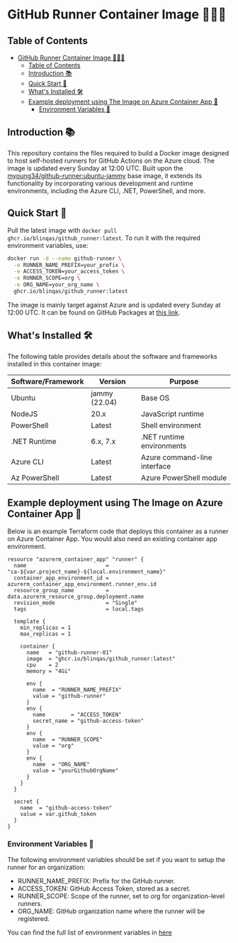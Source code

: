 # GitHub Runner Container Image 🏃‍♂️🐳

## Table of Contents

- [GitHub Runner Container Image 🏃‍♂️🐳](#github-runner-container-image-️)
  - [Table of Contents](#table-of-contents)
  - [Introduction 📚](#introduction-)
  - [Quick Start 🚀](#quick-start-)
  - [What's Installed 🛠️](#whats-installed-️)
  - [Example deployment using The Image on Azure Container App 🚀](#example-deployment-using-the-image-on-azure-container-app-)
    - [Environment Variables 🔐](#environment-variables-)

## Introduction 📚

This repository contains the files required to build a Docker image designed to host self-hosted runners for GitHub Actions on the Azure cloud. The image is updated every Sunday at 12:00 UTC. Built upon the [myoung34/github-runner:ubuntu-jammy](https://github.com/myoung34/docker-github-actions-runner) base image, it extends its functionality by incorporating various development and runtime environments, including the Azure CLI, .NET, PowerShell, and more.
## Quick Start 🚀

Pull the latest image with `docker pull ghcr.io/blinqas/github_runner:latest`. To run it with the required environment variables, use:

```bash
docker run -d --name github-runner \
  -e RUNNER_NAME_PREFIX=your_prefix \
  -e ACCESS_TOKEN=your_access_token \
  -e RUNNER_SCOPE=org \
  -e ORG_NAME=your_org_name \
  ghcr.io/blinqas/github_runner:latest
```

The image is mainly target against Azure and is updated every Sunday at 12:00 UTC. It can be found on GitHub Packages at [this link](https://github.com/blinqas/blinQ_github_runner_image/pkgs/container/github_runner). 

## What's Installed 🛠️

The following table provides details about the software and frameworks installed in this container image:

| Software/Framework | Version       | Purpose                      |
| ------------------ | ------------- | ---------------------------- |
| Ubuntu             | jammy (22.04) | Base OS                      |
| NodeJS             | 20.x          | JavaScript runtime           |
| PowerShell         | Latest        | Shell environment            |
| .NET Runtime       | 6.x, 7.x      | .NET runtime environments    |
| Azure CLI          | Latest        | Azure command-line interface |
| Az PowerShell      | Latest        | Azure PowerShell module      |

## Example deployment using The Image on Azure Container App 🚀

Below is an example Terraform code that deploys this container as a runner on Azure Container App. You would also need an existing container app environment.

```hcl
resource "azurerm_container_app" "runner" {
  name                         = "ca-${var.project_name}-${local.environment_name}"
  container_app_environment_id = azurerm_container_app_environment.runner_env.id
  resource_group_name          = data.azurerm_resource_group.deployment.name
  revision_mode                = "Single"
  tags                         = local.tags

  template {
    min_replicas = 1
    max_replicas = 1

    container {
      name   = "github-runner-01"
      image  = "ghcr.io/blinqas/github_runner:latest"
      cpu    = 2
      memory = "4Gi"

      env {
        name  = "RUNNER_NAME_PREFIX"
        value = "github-runner"
      }
      env {
        name        = "ACCESS_TOKEN"
        secret_name = "github-access-token"
      }
      env {
        name  = "RUNNER_SCOPE"
        value = "org"
      }
      env {
        name  = "ORG_NAME"
        value = "yourGithubOrgName"
      }
    }
  }

  secret {
    name  = "github-access-token"
    value = var.github_token
  }
}
```

### Environment Variables 🔐

The following environment variables should be set if you want to setup the runner for an organization:


- RUNNER_NAME_PREFIX: Prefix for the GitHub runner.
- ACCESS_TOKEN: GitHub Access Token, stored as a secret.
- RUNNER_SCOPE: Scope of the runner, set to org for organization-level runners.
- ORG_NAME: GitHub organization name where the runner will be registered.

You can find the full list of environment variables in [here](https://github.com/myoung34/docker-github-actions-runner)
